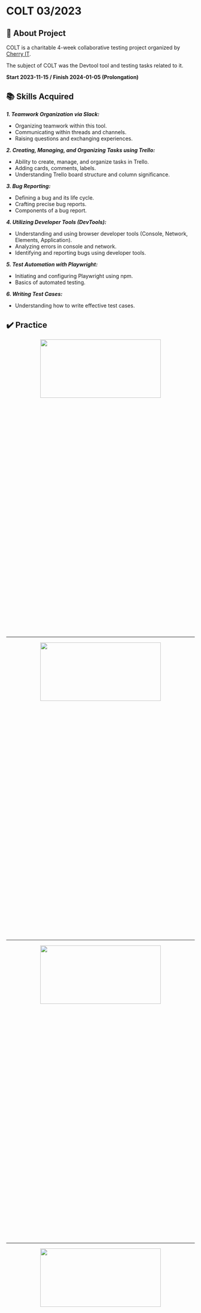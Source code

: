 # COLT 03/2023

## 📝 About Project

COLT is a charitable 4-week collaborative testing project organized by <a href="http://cherry-it.pl/colt-3-2023/" target="_blank">Cherry IT</a>.

The subject of COLT was the Devtool tool and testing tasks related to it.

**Start 2023-11-15 / Finish 2024-01-05 (Prolongation)**

## 📚 Skills Acquired

***1. Teamwork Organization via Slack:***
- Organizing teamwork within this tool.
- Communicating within threads and channels.
- Raising questions and exchanging experiences.

***2. Creating, Managing, and Organizing Tasks using Trello:***
- Ability to create, manage, and organize tasks in Trello.
- Adding cards, comments, labels.
- Understanding Trello board structure and column significance.

***3. Bug Reporting:***
- Defining a bug and its life cycle.
- Crafting precise bug reports.
- Components of a bug report.

***4. Utilizing Developer Tools (DevTools):***
- Understanding and using browser developer tools (Console, Network, Elements, Application).
- Analyzing errors in console and network.
- Identifying and reporting bugs using developer tools.

***5. Test Automation with Playwright:***
- Initiating and configuring Playwright using npm.
- Basics of automated testing.

***6. Writing Test Cases:***
- Understanding how to write effective test cases.



## ✔️ Practice

<p align="center"><img src="https://github.com/natallor/my_test_projects/assets/132356748/71a7e24c-a919-4135-997f-db4f3f827e54" width="80%" height="20%"></p>

-----

<p align="center"><img src="https://github.com/natallor/my_test_projects/assets/132356748/75fcbd9d-d11c-4c09-96f3-5aa5cc427be4" width="80%" height="20%"></p>

-----

<p align="center"><img src="https://github.com/natallor/my_test_projects/assets/132356748/487a0e94-7b2a-41ab-b3b6-e4d8036d16ef" width="80%" height="20%"></p>

-----

<p align="center"><img src="https://github.com/natallor/my_test_projects/assets/132356748/cbf32503-3424-47f9-932e-625ee4163433" width="80%" height="20%"></p>

-----

<p align="center"><img src="https://github.com/natallor/my_test_projects/assets/132356748/27d5e283-d08d-4ad4-91e2-07a913bfc613" width="80%" height="20%"></p>

-----

<p align="center"><img src="https://github.com/natallor/my_test_projects/assets/132356748/8f7b00d3-f236-4531-a39b-9f61c6daeff5" width="80%" height="20%"></p>

-----


